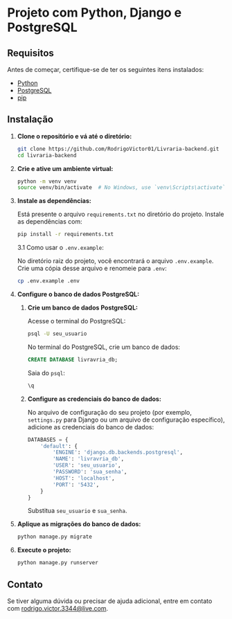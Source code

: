 # Projeto com Python, Django e PostgreSQL


## Requisitos

Antes de começar, certifique-se de ter os seguintes itens instalados:

- [Python](https://www.python.org/downloads/)
- [PostgreSQL](https://www.postgresql.org/download/)
- [pip](https://pip.pypa.io/en/stable/)

## Instalação

1. **Clone o repositório e vá até o diretório:**

    ```bash
    git clone https://github.com/RodrigoVictor01/Livraria-backend.git
    cd livraria-backend
    ```

2. **Crie e ative um ambiente virtual:**

    ```bash
    python -m venv venv
    source venv/bin/activate  # No Windows, use `venv\Scripts\activate`
    ```

3. **Instale as dependências:**

    Está presente o arquivo `requirements.txt` no diretório do projeto. Instale as dependências com:

    ```bash
    pip install -r requirements.txt
    ```
    
    3.1 Como usar o `.env.example`:

    No diretório raiz do projeto, você encontrará o arquivo `.env.example`.
    Crie uma cópia desse arquivo e renomeie para `.env`:
   ```bash
   cp .env.example .env
   ```
    

4. **Configure o banco de dados PostgreSQL:**

    1. **Crie um banco de dados PostgreSQL:**

        Acesse o terminal do PostgreSQL:

        ```bash
        psql -U seu_usuario
        ```

        No terminal do PostgreSQL, crie um banco de dados:

        ```sql
        CREATE DATABASE livravria_db;
        ```

        Saia do `psql`:

        ```sql
        \q
        ```

    2. **Configure as credenciais do banco de dados:**

        No arquivo de configuração do seu projeto (por exemplo, `settings.py` para Django ou um arquivo de configuração específico), adicione as credenciais do banco de dados:

        ```python
        DATABASES = {
            'default': {
                'ENGINE': 'django.db.backends.postgresql',
                'NAME': 'livravria_db',
                'USER': 'seu_usuario',
                'PASSWORD': 'sua_senha',
                'HOST': 'localhost',
                'PORT': '5432',
            }
        }
        ```

        Substitua `seu_usuario` e `sua_senha`.

5. **Aplique as migrações do banco de dados:**

    ```bash
    python manage.py migrate
    ```

6. **Execute o projeto:**

    ```bash
    python manage.py runserver
    ```


## Contato

Se tiver alguma dúvida ou precisar de ajuda adicional, entre em contato com [rodrigo.victor.3344@live.com](mailto:rodrigo.victor.3344@live.com).

    

